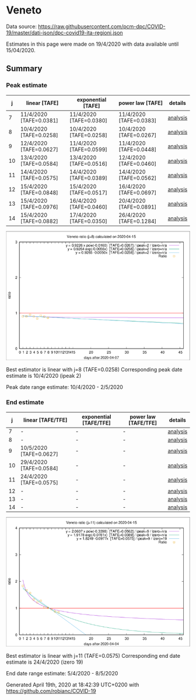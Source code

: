 # Veneto


Data source: https://raw.githubusercontent.com/pcm-dpc/COVID-19/master/dati-json/dpc-covid19-ita-regioni.json

Estimates in this page were made on 19/4/2020 with data available until 15/04/2020.


## Summary 

### Peak estimate 
|j|linear [TAFE]|exponential [TAFE]|power law [TAFE]|details|
|---|----|-----------|---------|-------|
|7|11/4/2020 [TAFE=0.0381]|11/4/2020 [TAFE=0.0380]|11/4/2020 [TAFE=0.0383]|[analysis](COVID-19_veneto_j7_2020-04-15.md)|
|8|10/4/2020 [TAFE=0.0258]|10/4/2020 [TAFE=0.0258]|10/4/2020 [TAFE=0.0267]|[analysis](COVID-19_veneto_j8_2020-04-15.md)|
|9|12/4/2020 [TAFE=0.0627]|11/4/2020 [TAFE=0.0599]|11/4/2020 [TAFE=0.0448]|[analysis](COVID-19_veneto_j9_2020-04-15.md)|
|10|13/4/2020 [TAFE=0.0584]|13/4/2020 [TAFE=0.0516]|12/4/2020 [TAFE=0.0460]|[analysis](COVID-19_veneto_j10_2020-04-15.md)|
|11|14/4/2020 [TAFE=0.0575]|14/4/2020 [TAFE=0.0389]|14/4/2020 [TAFE=0.0562]|[analysis](COVID-19_veneto_j11_2020-04-15.md)|
|12|15/4/2020 [TAFE=0.0848]|15/4/2020 [TAFE=0.0517]|16/4/2020 [TAFE=0.0697]|[analysis](COVID-19_veneto_j12_2020-04-15.md)|
|13|15/4/2020 [TAFE=0.0976]|16/4/2020 [TAFE=0.0460]|20/4/2020 [TAFE=0.0891]|[analysis](COVID-19_veneto_j13_2020-04-15.md)|
|14|15/4/2020 [TAFE=0.0882]|17/4/2020 [TAFE=0.0350]|26/4/2020 [TAFE=0.1284]|[analysis](COVID-19_veneto_j14_2020-04-15.md)|

![best peak estimate](COVID-19_veneto_j8_2020-04-15.png)

Best estimator is linear with j=8 (TAFE=0.0258)
Corresponding peak date estimate is 10/4/2020 (ipeak 2)


Peak date range estimate: 10/4/2020 - 2/5/2020

### End estimate 
|j|linear [TAFE/TFE]|exponential [TAFE/TFE]|power law [TAFE/TFE]|details|
|---|----|-----------|---------|-------|
|7|-|-|-|[analysis](COVID-19_veneto_j7_2020-04-15.md)|
|8|-|-|-|[analysis](COVID-19_veneto_j8_2020-04-15.md)|
|9|10/5/2020 [TAFE=0.0627]|-|-|[analysis](COVID-19_veneto_j9_2020-04-15.md)|
|10|29/4/2020 [TAFE=0.0584]|-|-|[analysis](COVID-19_veneto_j10_2020-04-15.md)|
|11|24/4/2020 [TAFE=0.0575]|-|-|[analysis](COVID-19_veneto_j11_2020-04-15.md)|
|12|-|-|-|[analysis](COVID-19_veneto_j12_2020-04-15.md)|
|13|-|-|-|[analysis](COVID-19_veneto_j13_2020-04-15.md)|
|14|-|-|-|[analysis](COVID-19_veneto_j14_2020-04-15.md)|

![best zero estimate](COVID-19_veneto_j11_2020-04-15.png)

Best estimator is linear with j=11 (TAFE=0.0575)
Corresponding end date estimate is 24/4/2020 (izero 19)


End date range estimate: 5/4/2020 - 8/5/2020

Generated April 19th, 2020 at 18:42:39 UTC+0200 with https://github.com/robianc/COVID-19
